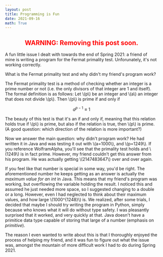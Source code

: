 ```yaml
---
layout: post
title: Programming is Fun
date: 2021-09-16
math: True
---
```

<h2 style="color: red; text-align: center;">WARNING: Removing this post soon.</h2>

A fun little issue I dealt with towards the end of Spring 2021: a friend of mine is writing a program for the Fermat primality test. Unforunately, it's not working correctly.

What is the Fermat primality test and why didn't my friend's program work?

The Fermat primality test is a method of checking whether an integer is a prime number or not (i.e. the only divisors of that integer are 1 and itself). The formal definition is as follows: Let \\(p\\) be an integer and \\(a\\) an integer that does not divide \\(p\\). Then \\(p\\) is prime if and only if

$$a^{p-1} \equiv 1$$

The beauty of this test is that it's an if and only if, meaning that this relation holds true if \\(p\\) is prime, but also if the relation is true, then \\(p\\) is prime. (A good question: which direction of the relation is more important?)

Now we answer the main question: why didn't program work? He had written it in Java and was testing it out with \\(a=1000\\), and \\(p=1249\\). If you reference WolframAlpha, you'll see that the primality test holds and \\(1249\\) is in fact prime. However, my friend couldn't get this answer from his program. He was actually getting \\(2147483647\\) over and over again.

If you feel like that number is special in some way, you'd be right. The aforementioned number he keeps getting as an answer is actually the _maximum value for an int_ in Java. This means that my friend's program was working, but overflowing the variable holding the result. I noticed this and assumed he just needed more space, so I suggested changing to a double or a long. However, even I had neglected to think about their maximum values, and how large \\(1000^{1248}\\) is. We realized, after some trials, I decided that maybe I should try writing the program in Python, simply because who knows what it will do without type safety. I was pleasantly surprised that it worked, and very quickly at that. Java doesn't have a primitice data type capable of storing that large of a number (emphasis on _primitive_).

The reason I even wanted to write about this is that I thoroughly enjoyed the process of helping my friend, and it was fun to figure out what the issue was, amongst the mountain of more difficult work I had to do during Spring 2021.